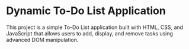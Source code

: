 # Dynamic To-Do List Application

This project is a simple To-Do List application built with HTML, CSS, and JavaScript that allows users to add, display, and remove tasks using advanced DOM manipulation.
